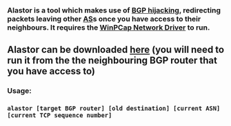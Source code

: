 ### Alastor is a tool which makes use of [BGP hijacking](https://en.wikipedia.org/wiki/BGP_hijacking), redirecting packets leaving other [AS](https://en.wikipedia.org/wiki/Autonomous_system_%28Internet%29)s once you have access to their neighbours. It requires the [WinPCap Network Driver](https://www.winpcap.org/default.htm) to run.
## Alastor can be downloaded [here](https://github.com/jptr218/alastor/raw/main/alastor.exe) (you will need to run it from the the neighbouring BGP router that you have access to)
### Usage:

### `alastor [target BGP router] [old destination] [current ASN] [current TCP sequence number]`
